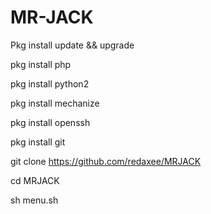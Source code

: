 # MR-JACK

Pkg install update && upgrade

pkg install php

pkg install python2

pkg install mechanize

pkg install openssh

pkg install git

git clone https://github.com/redaxee/MRJACK

cd MRJACK

sh menu.sh
